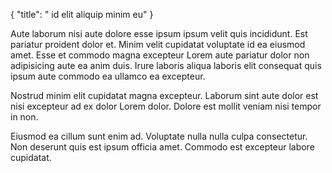 {
  "title": " id elit aliquip minim eu"
}

Aute laborum nisi aute dolore esse ipsum ipsum velit quis incididunt. Est pariatur proident dolor et. Minim velit cupidatat voluptate id ea eiusmod amet. Esse et commodo magna excepteur Lorem aute pariatur dolor non adipisicing aute ea anim duis. Irure laboris aliqua laboris elit consequat quis ipsum aute commodo ea ullamco ea excepteur.

Nostrud minim elit cupidatat magna excepteur. Laborum sint aute dolor est nisi excepteur ad ex dolor Lorem dolor. Dolore est mollit veniam nisi tempor in non.

Eiusmod ea cillum sunt enim ad. Voluptate nulla nulla culpa consectetur. Non deserunt quis est ipsum officia amet. Commodo est excepteur labore cupidatat.